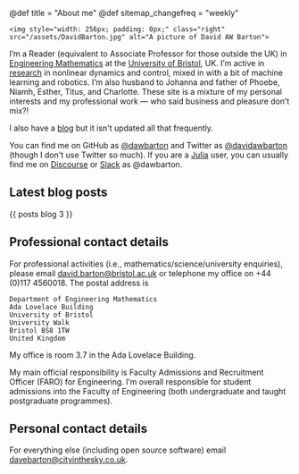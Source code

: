 @def title = "About me"
@def sitemap_changefreq = "weekly"

~~~
<img style="width: 256px; padding: 0px;" class="right" src="/assets/DavidBarton.jpg" alt="A picture of David AW Barton">
~~~
I’m a Reader (equivalent to Associate Professor for those outside the UK) in [Engineering Mathematics](https://www.bristol.ac.uk/engineering-mathematics/) at the [University of Bristol](https://www.bristol.ac.uk/), UK. I’m active in [research](/research) in nonlinear dynamics and control, mixed in with a bit of machine learning and robotics. I’m also husband to Johanna and father of Phoebe, Niamh, Esther, Titus, and Charlotte. These site is a mixture of my personal interests and my professional work ― who said business and pleasure don’t mix?!

I also have a [blog](/blog) but it isn't updated all that frequently.

You can find me on GitHub as [@dawbarton](https://github.com/dawbarton/) and Twitter as [@davidawbarton](https://twitter.com/DavidAWBarton) (though I don't use Twitter so much). If you are a [Julia](https://julialang.org/) user, you can usually find me on [Discourse](https://discourse.julialang.org/) or [Slack](https://julialang.slack.com/) as @dawbarton.

## Latest blog posts

{{ posts blog 3 }}

## Professional contact details

For professional activities (i.e., mathematics/science/university enquiries), please email [david.barton@bristol.ac.uk](david.barton@bristol.ac.uk) or telephone my office on +44 (0)117 4560018. The postal address is

```plaintext
Department of Engineering Mathematics
Ada Lovelace Building
University of Bristol
University Walk
Bristol BS8 1TW
United Kingdom
```

My office is room 3.7 in the Ada Lovelace Building.

My main official responsibility is Faculty Admissions and Recruitment Officer (FARO) for Engineering. I’m overall responsible for student admissions into the Faculty of Engineering (both undergraduate and taught postgraduate programmes).

## Personal contact details

For everything else (including open source software) email [davebarton@cityinthesky.co.uk](mailto:davebarton@cityinthesky.co.uk).